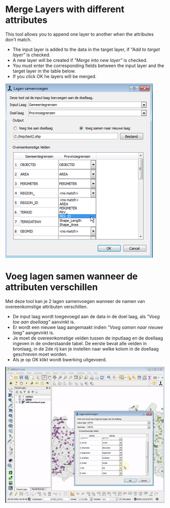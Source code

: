 Merge Layers with different attributes 
====

This tool allows you to append one layer to another when the attributes don't match.

- The input layer is added to the data in the target layer, if *"Add to target layer"* is checked.
- A new layer will be created if *"Merge into new layer"* is checked.
- You must enter the corresponding fields between the input layer and the target layer in the table below.
- If you click OK he layers will be merged. 

![](images/Merge_Layers.png)

Voeg lagen samen wanneer de attributen verschillen
====

Met deze tool kan je 2 lagen samenvoegen wanneer de namen van overeenkomstige attributen verschillen.

- De input laag wordt toegevoegd aan de data in de doel laag, als *"Voeg toe aan doellaag"* aanvinkt is.
- Er wordt een nieuwe laag aangemaakt indien *"Voeg samen naar nieuwe laag"* aangevinkt is.
- Je moet de overeenkomstige velden tussen de inputlaag en de doellaag ingeven in de onderstaande tabel. De eerste bevat alle velden in bronlaag, in de 2de rij kan je instellen  naar welke kolom in de doellaag geschreven moet worden. 
- Als je op OK klikt wordt bwerking uitgevoerd. 

![](images/merge_Layers.gif)